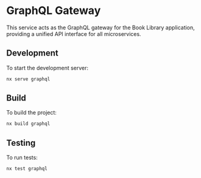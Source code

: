 # GraphQL Gateway

This service acts as the GraphQL gateway for the Book Library application, providing a unified API interface for all microservices.

## Development

To start the development server:

```bash
nx serve graphql
```

## Build

To build the project:

```bash
nx build graphql
```

## Testing

To run tests:

```bash
nx test graphql
```
